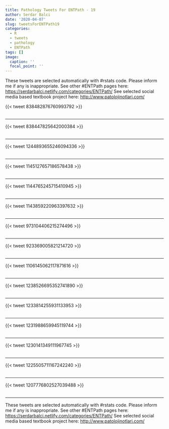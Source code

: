 ```yaml
---
title: Pathology Tweets For ENTPath - 19
author: Serdar Balci
date: '2020-04-07'
slug: tweetsForENTPath19
categories:
  - R
  - tweets
  - pathology
  - ENTPath
tags: []
image:
  caption: ''
  focal_point: ''
---
```



These tweets are selected automatically with #rstats code. Please inform me if any is inappropriate.
See other #ENTPath pages here: https://serdarbalci.netlify.com/categories/ENTPath/ 
See selected social media based textbook project here: http://www.patolojinotlari.com/

{{< tweet 838482876760993792 >}}
<br>
<br>
<hr>
{{< tweet 838447825642000384 >}}
<br>
<br>
<hr>
{{< tweet 1244893655246094336 >}}
<br>
<br>
<hr>
{{< tweet 1145127657186578438 >}}
<br>
<br>
<hr>
{{< tweet 1144765245715410945 >}}
<br>
<br>
<hr>
{{< tweet 1143859220963397632 >}}
<br>
<br>
<hr>
{{< tweet 973104406215274496 >}}
<br>
<br>
<hr>
{{< tweet 923369005821214720 >}}
<br>
<br>
<hr>
{{< tweet 1106145062117871616 >}}
<br>
<br>
<hr>
{{< tweet 1238526695352741890 >}}
<br>
<br>
<hr>
{{< tweet 1233814255931133953 >}}
<br>
<br>
<hr>
{{< tweet 1231988659945119744 >}}
<br>
<br>
<hr>
{{< tweet 1230141349111967745 >}}
<br>
<br>
<hr>
{{< tweet 1225505711167242240 >}}
<br>
<br>
<hr>
{{< tweet 1207776802527039488 >}}
<br>
<br>
<hr>


These tweets are selected automatically with #rstats code. Please inform me if any is inappropriate.
See other #ENTPath pages here: https://serdarbalci.netlify.com/categories/ENTPath/ 
See selected social media based textbook project here: http://www.patolojinotlari.com/
